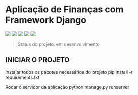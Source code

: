 # Aplicação de Finanças com Framework Django

<img src=”./img-interfaces/img-register.png”>
<img src=”./img-interfaces/img-login.png”>
<img src=”./img-interfaces/img-home.png”>
<img src=”./img-interfaces/img-home2.png”>
<img src=”./img-interfaces/img-relatorio.png”>

> Status do projeto: em desenvolvimento

## INICIAR O PROJETO
Instalar todos os pacotes necessários do projeto
pip install -r requirements.txt

Rodar o servidor da aplicação
python manage.py runserver
